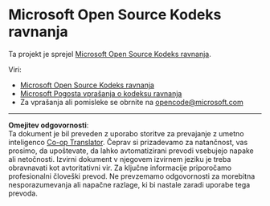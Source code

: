 <!--
CO_OP_TRANSLATOR_METADATA:
{
  "original_hash": "b0a9b4cccd918195f58224d5793da1a6",
  "translation_date": "2025-08-27T22:00:03+00:00",
  "source_file": "CODE_OF_CONDUCT.md",
  "language_code": "sl"
}
-->
# Microsoft Open Source Kodeks ravnanja

Ta projekt je sprejel [Microsoft Open Source Kodeks ravnanja](https://opensource.microsoft.com/codeofconduct/?WT.mc_id=academic-77807-sagibbon).

Viri:

- [Microsoft Open Source Kodeks ravnanja](https://opensource.microsoft.com/codeofconduct/?WT.mc_id=academic-77807-sagibbon)
- [Microsoft Pogosta vprašanja o kodeksu ravnanja](https://opensource.microsoft.com/codeofconduct/faq/?WT.mc_id=academic-77807-sagibbon)
- Za vprašanja ali pomisleke se obrnite na [opencode@microsoft.com](mailto:opencode@microsoft.com)

---

**Omejitev odgovornosti**:  
Ta dokument je bil preveden z uporabo storitve za prevajanje z umetno inteligenco [Co-op Translator](https://github.com/Azure/co-op-translator). Čeprav si prizadevamo za natančnost, vas prosimo, da upoštevate, da lahko avtomatizirani prevodi vsebujejo napake ali netočnosti. Izvirni dokument v njegovem izvirnem jeziku je treba obravnavati kot avtoritativni vir. Za ključne informacije priporočamo profesionalni človeški prevod. Ne prevzemamo odgovornosti za morebitna nesporazumevanja ali napačne razlage, ki bi nastale zaradi uporabe tega prevoda.